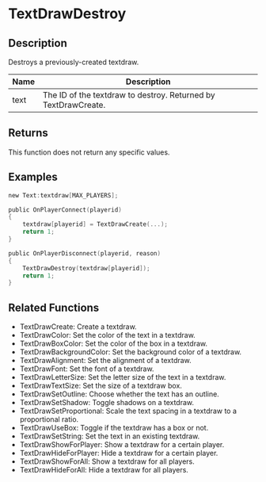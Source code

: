 # TextDrawDestroy

## Description

Destroys a previously-created textdraw.

| Name | Description                                                    |
| ---- | -------------------------------------------------------------- |
| text | The ID of the textdraw to destroy. Returned by TextDrawCreate. |

## Returns

This function does not return any specific values.

## Examples

```c
new Text:textdraw[MAX_PLAYERS];

public OnPlayerConnect(playerid)
{
    textdraw[playerid] = TextDrawCreate(...);
    return 1;
}

public OnPlayerDisconnect(playerid, reason)
{
    TextDrawDestroy(textdraw[playerid]);
    return 1;
}
```

## Related Functions

- TextDrawCreate: Create a textdraw.
- TextDrawColor: Set the color of the text in a textdraw.
- TextDrawBoxColor: Set the color of the box in a textdraw.
- TextDrawBackgroundColor: Set the background color of a textdraw.
- TextDrawAlignment: Set the alignment of a textdraw.
- TextDrawFont: Set the font of a textdraw.
- TextDrawLetterSize: Set the letter size of the text in a textdraw.
- TextDrawTextSize: Set the size of a textdraw box.
- TextDrawSetOutline: Choose whether the text has an outline.
- TextDrawSetShadow: Toggle shadows on a textdraw.
- TextDrawSetProportional: Scale the text spacing in a textdraw to a proportional ratio.
- TextDrawUseBox: Toggle if the textdraw has a box or not.
- TextDrawSetString: Set the text in an existing textdraw.
- TextDrawShowForPlayer: Show a textdraw for a certain player.
- TextDrawHideForPlayer: Hide a textdraw for a certain player.
- TextDrawShowForAll: Show a textdraw for all players.
- TextDrawHideForAll: Hide a textdraw for all players.
